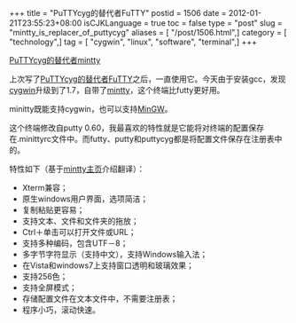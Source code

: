 +++
title = "PuTTYcyg的替代者FuTTY"
postid = 1506
date = 2012-01-21T23:55:23+08:00
isCJKLanguage = true
toc = false
type = "post"
slug = "mintty_is_replacer_of_puttycyg"
aliases = [ "/post/1506.html",]
category = [ "technology",]
tag = [ "cygwin", "linux", "software", "terminal",]
+++


[PuTTYcyg的替代者mintty](https://blog.zengrong.net/post/1553.html)

上次写了[PuTTYcyg的替代者FuTTY](https://blog.zengrong.net/post/1506.html)之后，一直使用它。今天由于安装gcc，发现[cygwin](https://blog.zengrong.net/tag/cygwin/)升级到了1.7，自带了[mintty](http://code.google.com/p/mintty/)，这个终端比futty更好用。

minitty既能支持cygwin，也可以支持[MinGW](http://www.mingw.org/)。

这个终端修改自putty 0.60，我最喜欢的特性就是它能将对终端的配置保存在.minittyrc文件中。而futty、putty和puttycyg都是将配置文件保存在注册表中的。

特性如下（基于[mintty主页](http://code.google.com/p/mintty/)介绍翻译）：<!--more-->

- Xterm兼容；
- 原生windows用户界面，选项简洁；
- 复制粘贴更容易；
- 支持文本、文件和文件夹的拖放；
- Ctrl＋单击可以打开文件或URL；
- 支持多种编码，包含UTF－8；
- 多字节字符显示（支持中文），支持Windows输入法；
- 在Vista和windows7上支持窗口透明和玻璃效果；
- 支持256色；
- 支持全屏模式；
- 存储配置文件在文本文件中，不需要注册表；
- 程序小巧，滚动快速。
